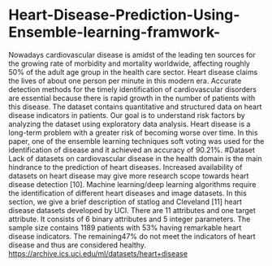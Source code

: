 # Heart-Disease-Prediction-Using-Ensemble-learning-framwork-
Nowadays cardiovascular disease is amidst of the leading ten sources for the growing rate of morbidity and mortality worldwide, affecting roughly 50% of the adult age group in the health care sector. Heart disease claims the lives of about one person per minute in this modern era. Accurate detection methods for the timely identification of cardiovascular disorders are essential because there is rapid growth in the number of patients with this disease. The dataset contains quantitative and structured data on heart disease indicators in patients. Our goal is to understand risk factors by analyzing the dataset using exploratory data analysis. Heart disease is a long-term problem with a greater risk of becoming worse over time. In this paper, one of the ensemble learning techniques soft voting was used for the identification of disease and it achieved an accuracy of 90.21%.
#Dataset
Lack of datasets on cardiovascular disease in the health domain is the main hindrance to the prediction of heart diseases. Increased availability of datasets on heart disease may give more research scope towards heart disease detection [10]. Machine learning/deep learning algorithms require the identification of different heart diseases and image datasets. In this section, we give a brief description of statlog and Cleveland [11] heart disease datasets developed by UCI. There are 11 attributes and one target attribute. It consists of 6 binary attributes and 5 integer parameters. The sample size contains 1189 patients with 53% having remarkable heart disease indicators. The remaining47% do not meet the indicators of heart disease and thus are considered healthy.
https://archive.ics.uci.edu/ml/datasets/heart+disease
